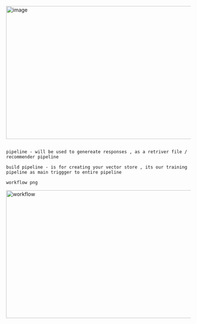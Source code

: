
<img width="728" height="364" alt="image" src="https://github.com/user-attachments/assets/811a7a70-68b3-4dc0-b3c1-4841e7e5cd4a" />


```

pipeline - will be used to genereate responses , as a retriver file / recommender pipeline

build pipeline - is for creating your vector store , its our training pipeline as main triggger to entire pipeline

```

```
workflow png 
```

<img width="1542" height="350" alt="workflow" src="https://github.com/user-attachments/assets/cb97419c-6687-4bdc-8168-3988d625f1d7" />
